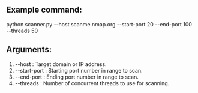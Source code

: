 ## Example command:
python scanner.py --host scanme.nmap.org --start-port 20 --end-port 100 --threads 50
## Arguments:
1) --host : Target domain or IP address.
2) --start-port : Starting port number in range to scan.
3) --end-port : Ending port number in range to scan.
4) --threads : Number of concurrent threads to use for scanning.
